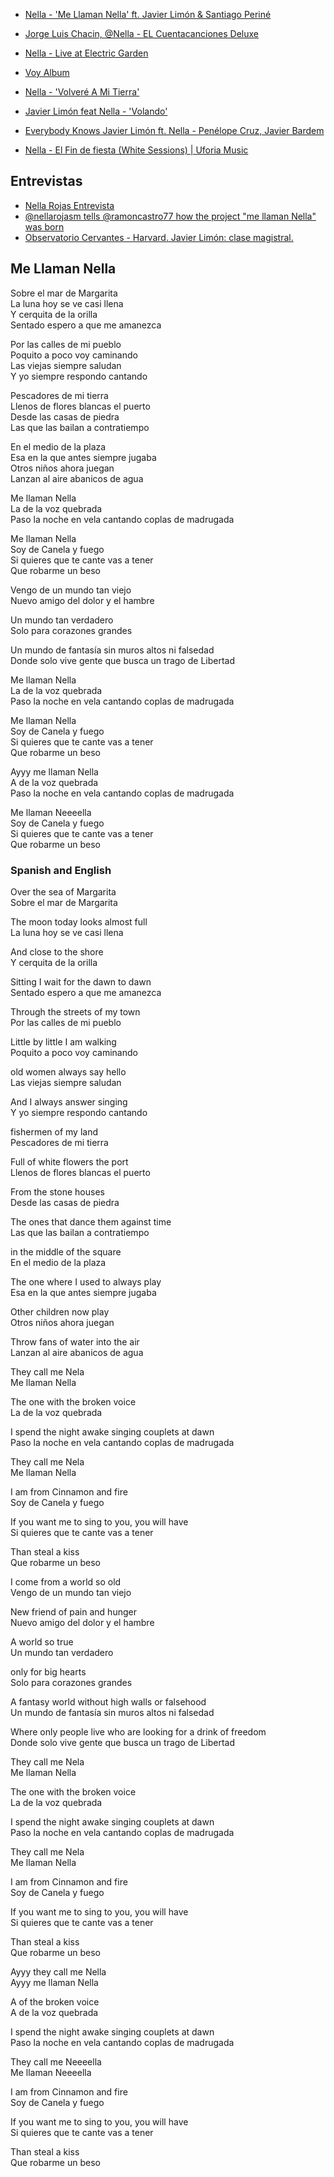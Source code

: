 
* [Nella - 'Me Llaman Nella' ft. Javier Limón & Santiago Periné](https://www.youtube.com/watch?v=6xL3R_LIGkk)
* [Jorge Luis Chacin, @Nella - EL Cuentacanciones Deluxe](https://www.youtube.com/watch?v=3yT5jJZplsk)
* [Nella - Live at Electric Garden](https://www.youtube.com/watch?v=V9QxF2C8_y0)

* [Voy Album](https://www.youtube.com/watch?v=77k7uY0yz1E&list=OLAK5uy_nopA2ycBzf6DaJ9N8aV7SB8vJda_okdkM)
* [Nella - 'Volveré A Mi Tierra'](https://www.youtube.com/watch?v=H0Z-e9QiziQ)
* [Javier Limón feat Nella - 'Volando'](https://www.youtube.com/watch?v=Sa4lFxMz_WQ)
* [Everybody Knows Javier Limón ft. Nella - Penélope Cruz, Javier Bardem](https://www.youtube.com/watch?v=hsS7RRwECmI)
* [Nella - El Fin de fiesta (White Sessions) | Uforia Music](https://www.youtube.com/watch?v=5xPTY11D90I&list=PLIYOqpKjvo5KS56oNrPrjvriy_gO2mWyW)

## Entrevistas

* [Nella Rojas Entrevista](https://www.youtube.com/results?search_query=nella+rojas+entrevista)
* [ @nellarojasm tells @ramoncastro77 how the project "me llaman Nella" was born](https://www.youtube.com/watch?v=hJD0FHqIxyg)
* [Observatorio Cervantes - Harvard. Javier Limón: clase magistral.](https://www.youtube.com/watch?v=Z814YrhId9I)

## Me Llaman Nella

Sobre el mar de Margarita  
La luna hoy se ve casi llena  
Y cerquita de la orilla  
Sentado espero a que me amanezca  

Por las calles de mi pueblo  
Poquito a poco voy caminando  
Las viejas siempre saludan  
Y yo siempre respondo cantando  

Pescadores de mi tierra  
Llenos de flores blancas el puerto  
Desde las casas de piedra  
Las que las bailan a contratiempo  

En el medio de la plaza  
Esa en la que antes siempre jugaba  
Otros niños ahora juegan  
Lanzan al aire abanicos de agua  

Me llaman Nella  
La de la voz quebrada  
Paso la noche en vela cantando coplas de madrugada  

Me llaman Nella  
Soy de Canela y fuego  
Si quieres que te cante vas a tener  
Que robarme un beso  

Vengo de un mundo tan viejo  
Nuevo amigo del dolor y el hambre  

Un mundo tan verdadero  
Solo para corazones grandes  

Un mundo de fantasía sin muros altos ni falsedad  
Donde solo vive gente que busca un trago de Libertad  

Me llaman Nella  
La de la voz quebrada  
Paso la noche en vela cantando coplas de madrugada

Me llaman Nella  
Soy de Canela y fuego  
Si quieres que te cante vas a tener  
Que robarme un beso  

Ayyy me llaman Nella  
A de la voz quebrada  
Paso la noche en vela cantando coplas de madrugada  

Me llaman Neeeella  
Soy de Canela y fuego  
Si quieres que te cante vas a tener  
Que robarme un beso  

### Spanish and English

Over the sea of ​​Margarita  
Sobre el mar de Margarita

The moon today looks almost full   
La luna hoy se ve casi llena

And close to the shore  
Y cerquita de la orilla

Sitting I wait for the dawn to dawn  
Sentado espero a que me amanezca

Through the streets of my town  
Por las calles de mi pueblo

Little by little I am walking  
Poquito a poco voy caminando

old women always say hello  
Las viejas siempre saludan

And I always answer singing  
Y yo siempre respondo cantando

fishermen of my land  
Pescadores de mi tierra

Full of white flowers the port  
Llenos de flores blancas el puerto

From the stone houses   
Desde las casas de piedra

The ones that dance them against time   
Las que las bailan a contratiempo

in the middle of the square  
En el medio de la plaza

The one where I used to always play  
Esa en la que antes siempre jugaba

Other children now play  
Otros niños ahora juegan

Throw fans of water into the air  
Lanzan al aire abanicos de agua

They call me Nela  
Me llaman Nella

The one with the broken voice  
La de la voz quebrada

I spend the night awake singing couplets at dawn  
Paso la noche en vela cantando coplas de madrugada

They call me Nela  
Me llaman Nella

I am from Cinnamon and fire  
Soy de Canela y fuego

If you want me to sing to you, you will have  
Si quieres que te cante vas a tener

Than steal a kiss  
Que robarme un beso

I come from a world so old  
Vengo de un mundo tan viejo

New friend of pain and hunger  
Nuevo amigo del dolor y el hambre

A world so true  
Un mundo tan verdadero

only for big hearts  
Solo para corazones grandes

A fantasy world without high walls or falsehood  
Un mundo de fantasía sin muros altos ni falsedad

Where only people live who are looking for a drink of freedom  
Donde solo vive gente que busca un trago de Libertad

They call me Nela  
Me llaman Nella

The one with the broken voice  
La de la voz quebrada

I spend the night awake singing couplets at dawn  
Paso la noche en vela cantando coplas de madrugada

They call me Nela  
Me llaman Nella

I am from Cinnamon and fire  
Soy de Canela y fuego

If you want me to sing to you, you will have  
Si quieres que te cante vas a tener

Than steal a kiss  
Que robarme un beso  

Ayyy they call me Nella  
Ayyy me llaman Nella

A of the broken voice  
A de la voz quebrada

I spend the night awake singing couplets at dawn  
Paso la noche en vela cantando coplas de madrugada

They call me Neeeella  
Me llaman Neeeella

I am from Cinnamon and fire  
Soy de Canela y fuego

If you want me to sing to you, you will have  
Si quieres que te cante vas a tener

Than steal a kiss  
Que robarme un beso
